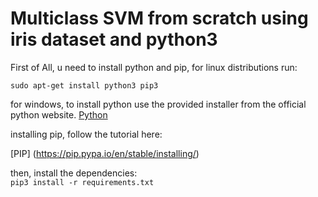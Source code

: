 # Multiclass SVM from scratch using iris dataset and python3

First of All, u need to install python and pip, for linux distributions run:  

`sudo apt-get install python3 pip3`

for windows, to install python use the provided installer from the official python website.
[Python](https://www.python.org/downloads/)

installing pip, follow the tutorial here:

[PIP] (https://pip.pypa.io/en/stable/installing/)

then, install the dependencies:  
`pip3 install -r requirements.txt`


